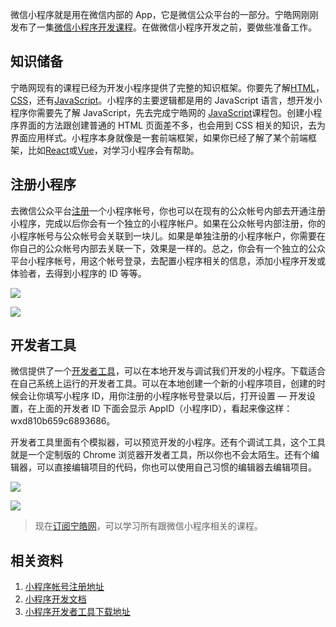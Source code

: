 微信小程序就是用在微信内部的 App，它是微信公众平台的一部分。宁皓网刚刚发布了一集[微信小程序开发课程](https://ninghao.net/course/5028)。在做微信小程序开发之前，要做些准备工作。

## 知识储备

宁皓网现有的课程已经为开发小程序提供了完整的知识框架。你要先了解[HTML](https://ninghao.net/package/html)，[CSS](https://ninghao.net/package/css)，还有[JavaScript](https://ninghao.net/package/javascript)。小程序的主要逻辑都是用的 JavaScript 语言，想开发小程序你需要先了解 JavaScript，先去完成宁皓网的 [JavaScript](https://ninghao.net/package/javascript)课程包。创建小程序界面的方法跟创建普通的 HTML 页面差不多，也会用到 CSS 相关的知识，去为界面应用样式。小程序本身就像是一套前端框架，如果你已经了解了某个前端框架，比如[React](https://ninghao.net/package/react)或[Vue](https://ninghao.net/package/vuejs)，对学习小程序会有帮助。

## 注册小程序

去微信公众平台[注册](https://mp.weixin.qq.com/cgi-bin/registermidpage?action=index&amp;lang=zh_CN)一个小程序帐号，你也可以在现有的公众帐号内部去开通注册小程序，完成以后你会有一个独立的小程序帐户。如果在公众帐号内部注册，你的小程序帐号与公众帐号会关联到一块儿。如果是单独注册的小程序帐户，你需要在你自己的公众帐号内部去关联一下，效果是一样的。总之，你会有一个独立的公众平台小程序帐号，用这个帐号登录，去配置小程序相关的信息，添加小程序开发或体验者，去得到小程序的 ID 等等。

![](https://work.ninghao.net/wp-content/uploads/2017/08/weixin-app-account-register.png)

![](https://work.ninghao.net/wp-content/uploads/2017/08/weixin-app-admin-ui.png)

## 开发者工具

微信提供了一个[开发者工具](https://mp.weixin.qq.com/debug/wxadoc/dev/devtools/download.html?t=1501549840)，可以在本地开发与调试我们开发的小程序。下载适合在自己系统上运行的开发者工具。可以在本地创建一个新的小程序项目，创建的时候会让你填写小程序 ID，用你注册的小程序帐号登录以后，打开设置 — 开发设置，在上面的开发者 ID 下面会显示 AppID（小程序ID），看起来像这样：wxd810b659c6893686。

开发者工具里面有个模拟器，可以预览开发的小程序。还有个调试工具，这个工具就是一个定制版的 Chrome 浏览器开发者工具，所以你也不会太陌生。还有个编辑器，可以直接编辑项目的代码，你也可以使用自己习惯的编辑器去编辑项目。

![](https://work.ninghao.net/wp-content/uploads/2017/08/weixin-dev-tool-debug.png)

![](https://work.ninghao.net/wp-content/uploads/2017/08/weixin-dev-tool-editor.png)

> 现在[订阅宁皓网](https://ninghao.net/signup)，可以学习所有跟微信小程序相关的课程。

## 相关资料

1. [小程序帐号注册地址](https://mp.weixin.qq.com/cgi-bin/registermidpage?action=index&lang=zh_CN)
2. [小程序开发文档](https://mp.weixin.qq.com/debug/wxadoc/dev/)
3. [小程序开发者工具下载地址](https://mp.weixin.qq.com/debug/wxadoc/dev/devtools/download.html?t=1501549840)



